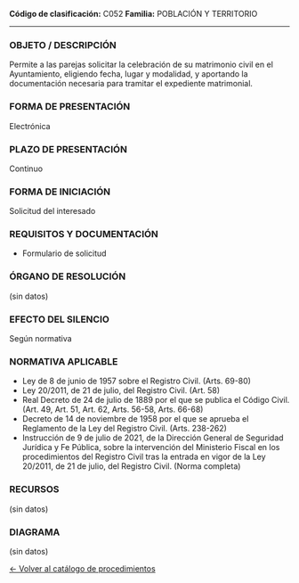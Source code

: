 
**Código de clasificación:** C052
**Familia:** POBLACIÓN Y TERRITORIO

---

### OBJETO / DESCRIPCIÓN

Permite a las parejas solicitar la celebración de su matrimonio civil en el Ayuntamiento, eligiendo fecha, lugar y modalidad, y aportando la documentación necesaria para tramitar el expediente matrimonial.

### FORMA DE PRESENTACIÓN

Electrónica

### PLAZO DE PRESENTACIÓN

Continuo

### FORMA DE INICIACIÓN

Solicitud del interesado

### REQUISITOS Y DOCUMENTACIÓN

- Formulario de solicitud

### ÓRGANO DE RESOLUCIÓN

(sin datos)

### EFECTO DEL SILENCIO

Según normativa

### NORMATIVA APLICABLE

- Ley de 8 de junio de 1957 sobre el Registro Civil. (Arts. 69-80)
- Ley 20/2011, de 21 de julio, del Registro Civil. (Art. 58)
- Real Decreto de 24 de julio de 1889 por el que se publica el Código Civil. (Art. 49, Art. 51, Art. 62, Arts. 56-58, Arts. 66-68)
- Decreto de 14 de noviembre de 1958 por el que se aprueba el Reglamento de la Ley del Registro Civil. (Arts. 238-262)
- Instrucción de 9 de julio de 2021, de la Dirección General de Seguridad Jurídica y Fe Pública, sobre la intervención del Ministerio Fiscal en los procedimientos del Registro Civil tras la entrada en vigor de la Ley 20/2011, de 21 de julio, del Registro Civil. (Norma completa)

### RECURSOS

(sin datos)

### DIAGRAMA

(sin datos)


[← Volver al catálogo de procedimientos](../buscador.md)